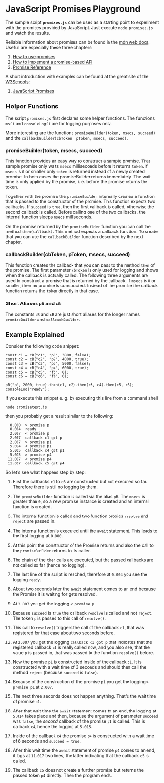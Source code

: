 # JavaScript Promises Playground
The sample script **`promises.js`** can be used as a starting point to experiment with the promises provided by JavaScript.
Just execute `node promises.js` and watch the results.

Reliable information about promises can be found in the [mdn web docs](https://developer.mozilla.org/). Usefull are especially these three chapters:
1. [How to use promises](https://developer.mozilla.org/en-US/docs/Learn/JavaScript/Asynchronous/Promises)
2. [How to implement a promise-based API](https://developer.mozilla.org/en-US/docs/Learn/JavaScript/Asynchronous/Implementing_a_promise-based_API)
3. [Promise Reference](https://developer.mozilla.org/en-US/docs/Web/JavaScript/Reference/Global_Objects/Promise)

A short introduction with examples can be found at the great site of the [W3Schools](https://www.w3schools.com/about/default.asp):
1. [JavaScript Promises](https://www.w3schools.com/js/js_promise.asp)

## Helper Functions
The script `promises.js` first declares some helper functions. 
The functions `ms()` and `consoleLog()` are for logging purposes only.

 More interesting are the functions `promiseBuilder(token, msecs, succeed)` and the `callbackBuilder(cbToken, pToken, msecs, succeed)`.

 ### promiseBuilder(token, msecs, succeed)

This function provides an easy way to construct a sample promise.
That sample promise only waits `msecs` milliseconds before it returns `token`.
If `msecs` is `0` or smaller only `token` is returned instead of a newly created promise. In both cases the promiseBuilder returns immediately. The wait time is only applied by the promise, i. e. before the promise returns the token.

Together with the promise the `promiseBuilder` internally creates a function that is passed to the constructor of the promise. This function expects two callbacks. If `succeed` is `true`, then the first callback is called, otherwise the second callback is called. Before calling one of the two callbacks, the internal function sleeps `msecs` milliseconds.

On the promise returned by the `promiseBuilder` function you can call the method `then(callback)`. This method expects a callback function. To create that you can use the `callbackBuilder` function described by the next chapter.

 ### callbackBuilder(cbToken, pToken, msecs, succeed)

This function creates the callback that you can pass to the method `then` of the promise.
The first parameter `cbToken` is only used for logging and shows when the callback is actually called.
The following three arguments are used to construct a promise that is returned by the callback.
If `msecs` is `0` or smaller, then no promise is constructed. Instead of the promise the callback function returns the `token` directly in that case.

### Short Aliases `pB` and `cB`
The constants `pB` and `cB` are just short aliases for the longer names `promiseBuilder` and `callbackBuilder`.

## Example Explained

Consider the following code snippet:

    const c1 = cB("c1", "p1", 3000, false);
    const c2 = cB("c2", "p2", 4000, true);
    const c3 = cB("c3", "p3", 5000, false);
    const c4 = cB("c4", "p4", 6000, true);
    const c5 = cB("c5", "f5", 0);
    const c6 = cB("c6", "f6", 0);
    
    pB("p", 2000, true).then(c1, c2).then(c3, c4).then(c5, c6);
    consoleLog("ready");

If you execute this snippet e. g. by executing this line from a command shell

    node promisetest.js

then you probably get a result similar to the following:

      0.000  > promise p
      0.004  ready
      2.007  < promise p
      2.007  callback c1 got p
      2.007  > promise p1
      5.014  < promise p1
      5.015  callback c4 got p1
      5.015  > promise p4
     11.017  < promise p4
     11.017  callback c5 got p4

So let's see what happens step by step:

1. First the callbacks `c1` to `c6` are constructed but not executed so far. Therefore there is still no logging by them.

2. The `promiseBuilder` function is called via the alias `pB`. The `msecs` is greater than `0`, so a new promise instance is created and an internal function is created. 

3. The internal function is called and two function proxies `resolve` and `reject` are passed in.

4. The internal function is executed until the `await` statement. This leads to the first logging at `0.000`.

5. At this point the constructor of the Promise returns and also the call to the `promiseBuilder` returns to its caller.

6. The chain of the `then` calls are executed, but the passed callbacks are not called so far (hence no logging).

7. The last line of the script is reached, therefore at `0.004` you see the logging `ready`.

8. About two seconds later the `await` statement comes to an end because the Promise it is waiting for gets resolved.

9. At `2.007` you get the logging `< promise p`.

10. Because `succeed` is `true` the callback `resolve` is called and not `reject`. The token `p` is passed to this call of `resolve()`.

11. This call to `resolve()` triggers the call of the callback `c1`, that was registered for that case about two seconds before.

12. At `2.007` you get the logging `callback c1 got p` that indicates that the registered callback `c1` is really called now, and you also see, that the value `p` is passed in, that was passed to the function `resolve()` before.

13. Now the promise `p1` is constructed inside of the callback `c1`. It is constructed with a wait time of 3 seconds and should then call the method `reject` (because `succeed` is `false`).

14. Because of the construction of the promise `p1` you get the logging `> promise p1` at `2.007`.

15. The next three seconds does not happen anything. That's the wait time of promise `p1`.

16. After that wait time the `await` statement comes to an end, the logging at `5.014` takes place and then, because the argument of parameter `succeed` was `false`, the *second* callback of the promise `p1` is called. This is callback `c4`, hence the logging at `5.015`.

17. Inside of the callback `c4` the promise `p4` is constructed with a wait time of 6 seconds and `succeed = true`.

18. After this wait time the `await` statement of promise `p4` comes to an end, it logs at `11.017` two lines, the latter indicating that the callback `c5` is called.

19. The callback `c5` does not create a further promise but returns the passed token `p4` directly. Then the program ends.
